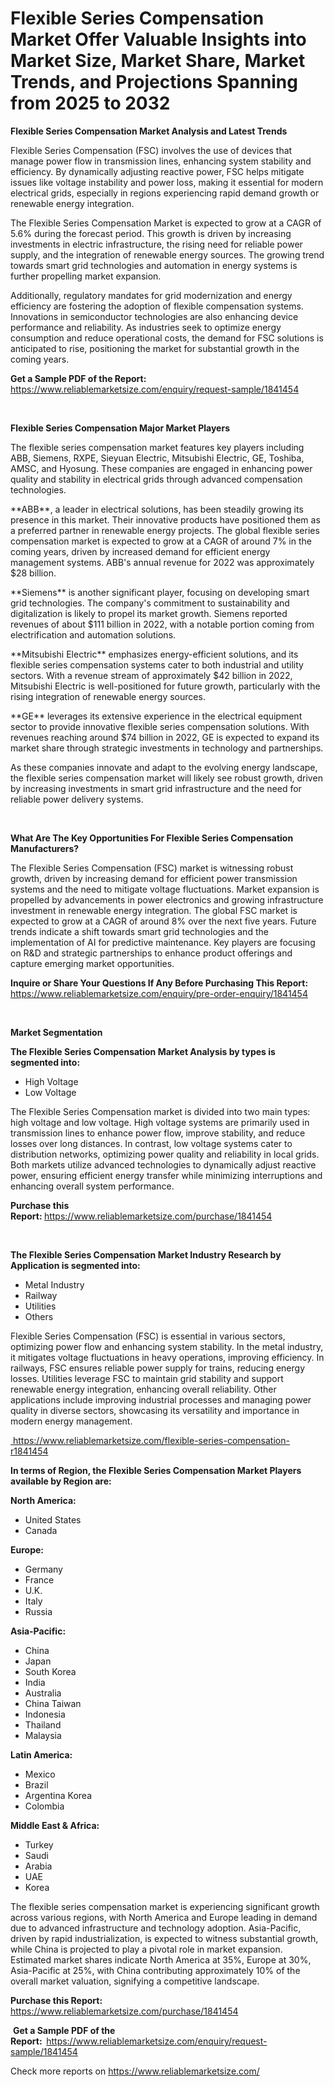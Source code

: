 <p><h1>Flexible Series Compensation Market Offer Valuable Insights into Market Size, Market Share, Market Trends, and Projections Spanning from 2025 to 2032</h1></p><p><strong>Flexible Series Compensation Market Analysis and Latest Trends</strong></p>
<p><p>Flexible Series Compensation (FSC) involves the use of devices that manage power flow in transmission lines, enhancing system stability and efficiency. By dynamically adjusting reactive power, FSC helps mitigate issues like voltage instability and power loss, making it essential for modern electrical grids, especially in regions experiencing rapid demand growth or renewable energy integration.</p><p>The Flexible Series Compensation Market is expected to grow at a CAGR of 5.6% during the forecast period. This growth is driven by increasing investments in electric infrastructure, the rising need for reliable power supply, and the integration of renewable energy sources. The growing trend towards smart grid technologies and automation in energy systems is further propelling market expansion. </p><p>Additionally, regulatory mandates for grid modernization and energy efficiency are fostering the adoption of flexible compensation systems. Innovations in semiconductor technologies are also enhancing device performance and reliability. As industries seek to optimize energy consumption and reduce operational costs, the demand for FSC solutions is anticipated to rise, positioning the market for substantial growth in the coming years.</p></p>
<p><strong>Get a Sample PDF of the Report:&nbsp;</strong> <a href="https://www.reliablemarketsize.com/enquiry/request-sample/1841454?utm_campaign=2233&utm_medium=2&utm_source=Github&utm_content=ia&utm_term=14022025&utm_id=flexible-series-compensation">https://www.reliablemarketsize.com/enquiry/request-sample/1841454</a></p>
<p>&nbsp;</p>
<p><strong>Flexible Series Compensation Major Market Players</strong></p>
<p><p>The flexible series compensation market features key players including ABB, Siemens, RXPE, Sieyuan Electric, Mitsubishi Electric, GE, Toshiba, AMSC, and Hyosung. These companies are engaged in enhancing power quality and stability in electrical grids through advanced compensation technologies.</p><p>**ABB**, a leader in electrical solutions, has been steadily growing its presence in this market. Their innovative products have positioned them as a preferred partner in renewable energy projects. The global flexible series compensation market is expected to grow at a CAGR of around 7% in the coming years, driven by increased demand for efficient energy management systems. ABB's annual revenue for 2022 was approximately $28 billion.</p><p>**Siemens** is another significant player, focusing on developing smart grid technologies. The company's commitment to sustainability and digitalization is likely to propel its market growth. Siemens reported revenues of about $111 billion in 2022, with a notable portion coming from electrification and automation solutions.</p><p>**Mitsubishi Electric** emphasizes energy-efficient solutions, and its flexible series compensation systems cater to both industrial and utility sectors. With a revenue stream of approximately $42 billion in 2022, Mitsubishi Electric is well-positioned for future growth, particularly with the rising integration of renewable energy sources.</p><p>**GE** leverages its extensive experience in the electrical equipment sector to provide innovative flexible series compensation solutions. With revenues reaching around $74 billion in 2022, GE is expected to expand its market share through strategic investments in technology and partnerships.</p><p>As these companies innovate and adapt to the evolving energy landscape, the flexible series compensation market will likely see robust growth, driven by increasing investments in smart grid infrastructure and the need for reliable power delivery systems.</p></p>
<p>&nbsp;</p>
<p><strong>What Are The Key Opportunities For Flexible Series Compensation Manufacturers?</strong></p>
<p><p>The Flexible Series Compensation (FSC) market is witnessing robust growth, driven by increasing demand for efficient power transmission systems and the need to mitigate voltage fluctuations. Market expansion is propelled by advancements in power electronics and growing infrastructure investment in renewable energy integration. The global FSC market is expected to grow at a CAGR of around 8% over the next five years. Future trends indicate a shift towards smart grid technologies and the implementation of AI for predictive maintenance. Key players are focusing on R&D and strategic partnerships to enhance product offerings and capture emerging market opportunities.</p></p>
<p><strong>Inquire or Share Your Questions If Any Before Purchasing This Report:</strong> <a href="https://www.reliablemarketsize.com/enquiry/pre-order-enquiry/1841454?utm_campaign=2233&utm_medium=2&utm_source=Github&utm_content=ia&utm_term=14022025&utm_id=flexible-series-compensation">https://www.reliablemarketsize.com/enquiry/pre-order-enquiry/1841454</a></p>
<p>&nbsp;</p>
<p><strong>Market Segmentation</strong></p>
<p><strong>The Flexible Series Compensation Market Analysis by types is segmented into:</strong></p>
<p><ul><li>High Voltage</li><li>Low Voltage</li></ul></p>
<p><p>The Flexible Series Compensation market is divided into two main types: high voltage and low voltage. High voltage systems are primarily used in transmission lines to enhance power flow, improve stability, and reduce losses over long distances. In contrast, low voltage systems cater to distribution networks, optimizing power quality and reliability in local grids. Both markets utilize advanced technologies to dynamically adjust reactive power, ensuring efficient energy transfer while minimizing interruptions and enhancing overall system performance.</p></p>
<p><strong>Purchase this Report:&nbsp;</strong><a href="https://www.reliablemarketsize.com/purchase/1841454?utm_campaign=2233&utm_medium=2&utm_source=Github&utm_content=ia&utm_term=14022025&utm_id=flexible-series-compensation">https://www.reliablemarketsize.com/purchase/1841454</a></p>
<p>&nbsp;</p>
<p><strong>The Flexible Series Compensation Market Industry Research by Application is segmented into:</strong></p>
<p><ul><li>Metal Industry</li><li>Railway</li><li>Utilities</li><li>Others</li></ul></p>
<p><p>Flexible Series Compensation (FSC) is essential in various sectors, optimizing power flow and enhancing system stability. In the metal industry, it mitigates voltage fluctuations in heavy operations, improving efficiency. In railways, FSC ensures reliable power supply for trains, reducing energy losses. Utilities leverage FSC to maintain grid stability and support renewable energy integration, enhancing overall reliability. Other applications include improving industrial processes and managing power quality in diverse sectors, showcasing its versatility and importance in modern energy management.</p></p>
<p><a href="https://www.reliablemarketsize.com/flexible-series-compensation-r1841454?utm_campaign=2233&utm_medium=2&utm_source=Github&utm_content=ia&utm_term=14022025&utm_id=flexible-series-compensation">&nbsp;https://www.reliablemarketsize.com/flexible-series-compensation-r1841454</a></p>
<p><strong>In terms of Region, the Flexible Series Compensation Market Players available by Region are:</strong></p>
<p>
    <p> <strong> North America: </strong>
        <ul>
            <li>United States</li>
            <li>Canada</li>
        </ul>
        </p> 
    <p> <strong> Europe: </strong>
        <ul>
            <li>Germany</li>
            <li>France</li>
            <li>U.K.</li>
            <li>Italy</li>
            <li>Russia</li>
        </ul>
        </p> 
    <p> <strong> Asia-Pacific: </strong>
        <ul>
            <li>China</li>
            <li>Japan</li>
            <li>South Korea</li>
            <li>India</li>
            <li>Australia</li>
            <li>China Taiwan</li>
            <li>Indonesia</li>
            <li>Thailand</li>
            <li>Malaysia</li>
        </ul>
        </p> 
    <p> <strong> Latin America: </strong>
        <ul>
            <li>Mexico</li>
            <li>Brazil</li>
            <li>Argentina Korea</li>
            <li>Colombia</li>
        </ul>
        </p> 
    <p> <strong> Middle East & Africa: </strong>
        <ul>
            <li>Turkey</li>
            <li>Saudi</li>
            <li>Arabia</li>
            <li>UAE</li>
            <li>Korea</li>
        </ul>
    </p>
    </p>
<p><p>The flexible series compensation market is experiencing significant growth across various regions, with North America and Europe leading in demand due to advanced infrastructure and technology adoption. Asia-Pacific, driven by rapid industrialization, is expected to witness substantial growth, while China is projected to play a pivotal role in market expansion. Estimated market shares indicate North America at 35%, Europe at 30%, Asia-Pacific at 25%, with China contributing approximately 10% of the overall market valuation, signifying a competitive landscape.</p></p>
<p><strong>Purchase this Report: </strong><a href="https://www.reliablemarketsize.com/purchase/1841454?utm_campaign=2233&utm_medium=2&utm_source=Github&utm_content=ia&utm_term=14022025&utm_id=flexible-series-compensation">https://www.reliablemarketsize.com/purchase/1841454</a></p>
<p>&nbsp;<strong>Get a Sample PDF of the Report:&nbsp;&nbsp;</strong><a href="https://www.reliablemarketsize.com/enquiry/request-sample/1841454?utm_campaign=2233&utm_medium=2&utm_source=Github&utm_content=ia&utm_term=14022025&utm_id=flexible-series-compensation">https://www.reliablemarketsize.com/enquiry/request-sample/1841454</a></p>
<p><strong></strong></p>
<p>Check more reports on <a href="https://www.reliablemarketsize.com/?utm_campaign=2233&utm_medium=2&utm_source=Github&utm_content=ia&utm_term=14022025&utm_id=flexible-series-compensation">https://www.reliablemarketsize.com/</a></p>